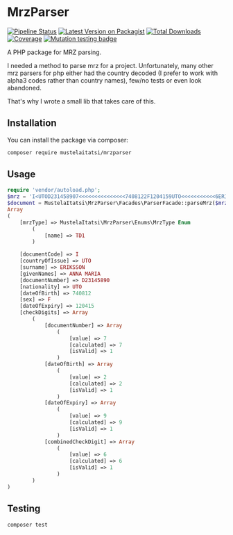 # MrzParser

[![Pipeline Status](https://gitlab.com/MustelaItatsi/MrzParser/badges/main/pipeline.svg)](https://gitlab.com/MustelaItatsi/MrzParser/-/commits/main)
[![Latest Version on Packagist](https://img.shields.io/packagist/v/mustelaitatsi/mrzparser.svg?style=flat-square)](https://packagist.org/packages/mustelaitatsi/mrzparser)
[![Total Downloads](https://img.shields.io/packagist/dt/mustelaitatsi/mrzparser.svg?style=flat-square)](https://packagist.org/packages/mustelaitatsi/mrzparser)
[![Coverage](https://gitlab.com/MustelaItatsi/MrzParser/badges/main/coverage.svg)](https://gitlab.com/MustelaItatsi/MrzParser/badges/main/coverage.svg)
[![Mutation testing badge](https://img.shields.io/endpoint?logo=null&url=https%3A%2F%2Fbadge-api.stryker-mutator.io%2Fgithub.com%2FMustelaItatsi%2FMrzParser%2Fmain)](https://dashboard.stryker-mutator.io/reports/github.com/MustelaItatsi/MrzParser/main)

A PHP package for MRZ parsing.

I needed a method to parse mrz for a project. Unfortunately, many other mrz parsers for php either had the country decoded (I prefer to work with alpha3 codes rather than country names), few/no tests or even look abandoned.

That's why I wrote a small lib that takes care of this.

## Installation

You can install the package via composer:

```bash
composer require mustelaitatsi/mrzparser
```

## Usage

```php
require 'vendor/autoload.php';
$mrz = 'I<UTOD231458907<<<<<<<<<<<<<<<7408122F1204159UTO<<<<<<<<<<<6ERIKSSON<<ANNA<MARIA<<<<<<<<<<';
$document = MustelaItatsi\MrzParser\Facades\ParserFacade::parseMrz($mrz);
Array
(
    [mrzType] => MustelaItatsi\MrzParser\Enums\MrzType Enum
        (
            [name] => TD1
        )

    [documentCode] => I
    [countryOfIssue] => UTO
    [surname] => ERIKSSON
    [givenNames] => ANNA MARIA
    [documentNumber] => D23145890
    [nationality] => UTO
    [dateOfBirth] => 740812
    [sex] => F
    [dateOfExpiry] => 120415
    [checkDigits] => Array
        (
            [documentNumber] => Array
                (
                    [value] => 7
                    [calculated] => 7
                    [isValid] => 1
                )
            [dateOfBirth] => Array
                (
                    [value] => 2
                    [calculated] => 2
                    [isValid] => 1
                )
            [dateOfExpiry] => Array
                (
                    [value] => 9
                    [calculated] => 9
                    [isValid] => 1
                )
            [combinedCheckDigit] => Array
                (
                    [value] => 6
                    [calculated] => 6
                    [isValid] => 1
                )
        )
)
```

## Testing

```bash
composer test
```
